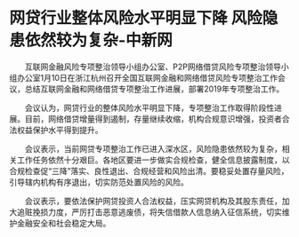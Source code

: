 # 网贷行业整体风险水平明显下降 风险隐患依然较为复杂-中新网

　　互联网金融风险专项整治领导小组办公室、P2P网络借贷风险专项整治领导小组办公室1月10日在浙江杭州召开全国互联网金融和网络借贷风险专项整治工作会议，总结互联网金融和网络借贷专项整治工作进展，部署2019年专项整治工作。

　　会议认为，网贷行业的整体风险水平明显下降，专项整治工作取得阶段性进展。目前，网络借贷增量得到遏制，存量继续收缩，机构合规意识增强，投资者合法权益保护水平得到提升。

　　会议表示，当前网贷专项整治工作已进入深水区，风险隐患依然较为复杂，相关工作任务依然十分艰巨。各地区要进一步做实合规检查，健全信息披露制度，以合规检查促“三降”落实、良性退出、合规经营和风险出清。要稳妥处置存量风险，引导辖内机构有序退出，切实防范处置风险的风险。

　　会议表示，要依法保护网贷投资人合法权益，压实网贷机构及其股东责任，加大追赃挽损力度，严厉打击恶意逃废债，将失信借款人信息纳入征信系统，切实维护金融安全和社会稳定大局。
